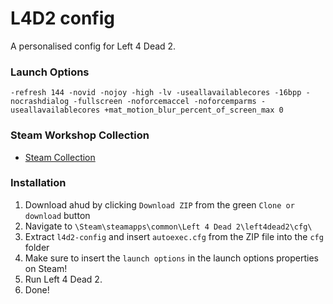 # L4D2 config

A personalised config for Left 4 Dead 2.

### Launch Options
`-refresh 144 -novid -nojoy -high -lv -useallavailablecores -16bpp -nocrashdialog -fullscreen -noforcemaccel -noforcemparms -useallavailablecores +mat_motion_blur_percent_of_screen_max 0`

### Steam Workshop Collection
* [Steam Collection](https://steamcommunity.com/sharedfiles/filedetails/?id=2755803413)

### Installation
1. Download ahud by clicking `Download ZIP` from the green `Clone or download` button
2. Navigate to `\Steam\steamapps\common\Left 4 Dead 2\left4dead2\cfg\`
3. Extract `l4d2-config` and insert `autoexec.cfg` from the ZIP file into the `cfg` folder
4. Make sure to insert the `launch options` in the launch options properties on Steam!
5. Run Left 4 Dead 2.
6. Done!
